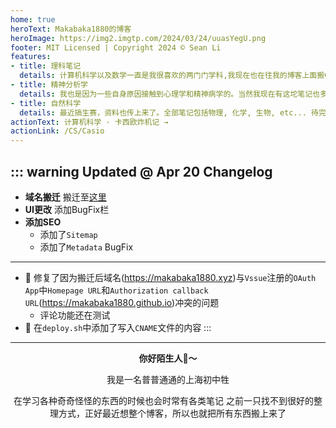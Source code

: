 ```yaml
---
home: true
heroText: Makabaka1880的博客
heroImage: https://img2.imgtp.com/2024/03/24/uuasYegU.png
footer: MIT Licensed | Copyright 2024 © Sean Li
features:
- title: 理科笔记
  details: 计算机科学以及数学一直是我很喜欢的两门门学科,我现在也在往我的博客上面搬CS和数学笔记了 还没搬完
- title: 精神分析学
  details: 我也是因为一些自身原因接触到心理学和精神病学的。当然我现在有这坨笔记也多亏了我当初脑抽选读了弗洛伊德的讲义
- title: 自然科学
  details: 最近搞生赛，资料也传上来了。全部笔记包括物理, 化学, 生物, etc... 待完善
actionText: 计算机科学 · 卡西欧炸机记 →
actionLink: /CS/Casio
---
```


::: warning Updated @ Apr 20
Changelog
---
- **域名搬迁** 搬迁至[这里](https://makabaka1880.xyz)
- **UI更改** 添加BugFix栏
- **添加SEO** 
  - 添加了`Sitemap`
  - 添加了`Metadata`
BugFix 
---
- **🐛** 修复了因为搬迁后域名(https://makabaka1880.xyz)与`Vssue`注册的`OAuth App`中`Homepage URL`和`Authorization callback URL`(https://makabaka1880.github.io)冲突的问题
  - 评论功能还在测试
- **🐛** 在`deploy.sh`中添加了写入`CNAME`文件的内容
:::

<center>

---
  
**你好陌生人:wave:～**

我是一名普普通通的上海初中牲

在学习各种奇奇怪怪的东西的时候也会时常有各类笔记
之前一只找不到很好的整理方式，正好最近想整个博客，所以也就把所有东西搬上来了

</center>

<Vssue/>